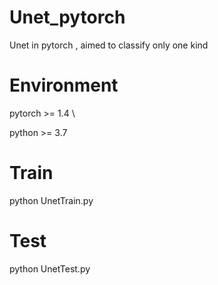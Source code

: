 # Unet_pytorch
Unet in pytorch , aimed to classify only one kind


# Environment
pytorch >= 1.4 \

python >= 3.7


# Train
python UnetTrain.py

# Test
python UnetTest.py

